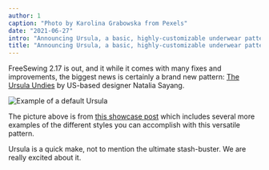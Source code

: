 ```yaml
---
author: 1
caption: "Photo by Karolina Grabowska from Pexels"
date: "2021-06-27"
intro: "Announcing Ursula, a basic, highly-customizable underwear pattern"
title: "Announcing Ursula, a basic, highly-customizable underwear pattern"
---
```



FreeSewing 2.17 is out, and it while it comes with many fixes and improvements,
the biggest news is certainly a brand new pattern: [The Ursula Undies](/designs/ursula/)
by US-based designer Natalia Sayang.

![Example of a default Ursula](https://posts.freesewing.org/uploads/example_aab890ee57.jpg)

The picture above is from [this showcase post](/showcase/ursula-test-pairs/)
which includes several more examples of the different styles you can accomplish with
this versatile pattern.

Ursula is a quick make, not to mention the ultimate stash-buster.
We are really excited about it.

